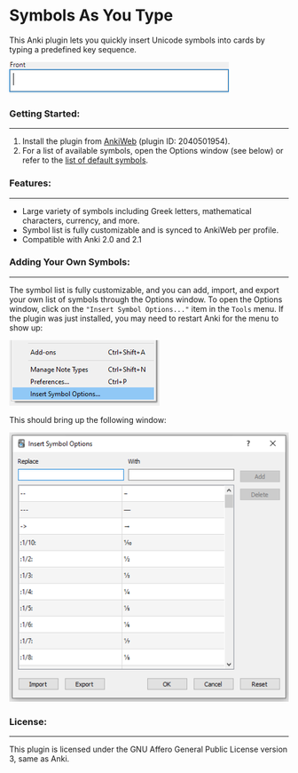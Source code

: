 # Symbols As You Type

This Anki plugin lets you quickly insert Unicode symbols into cards by typing a predefined key sequence.

![demo](docs/demo.gif)

### Getting Started:
----
1. Install the plugin from [AnkiWeb](https://ankiweb.net/shared/info/2040501954) (plugin ID: 2040501954).
2. For a list of available symbols, open the Options window (see below) or refer to the [list of default symbols](https://github.com/jefdongus/insert-symbols-anki-addon/wiki/List-of-Default-Symbols).


### Features:
----
- Large variety of symbols including Greek letters, mathematical characters, currency, and more.
- Symbol list is fully customizable and is synced to AnkiWeb per profile.
- Compatible with Anki 2.0 and 2.1


### Adding Your Own Symbols:
----
The symbol list is fully customizable, and you can add, import, and export your own list of symbols through the Options window. To open the Options window, click on the `"Insert Symbol Options..."` item in the `Tools` menu. If the plugin was just installed, you may need to restart Anki for the menu to show up:

![symbol-options-menuitem](docs/options_1.png)

This should bring up the following window:

![symbol-options-popup](docs/options_2.png)

### License:
----
This plugin is licensed under the GNU Affero General Public License version 3, same as Anki.
